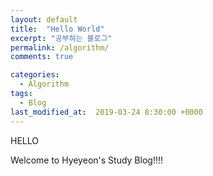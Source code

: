```yaml
---
layout: default 
title:  "Hello World"
excerpt: "공부하는 블로그"
permalink: /algorithm/
comments: true

categories:
  - Algorithm
tags: 
  - Blog
last_modified_at:  2019-03-24 8:30:00 +0000
---
```


HELLO 

Welcome to Hyeyeon's Study Blog!!!!

